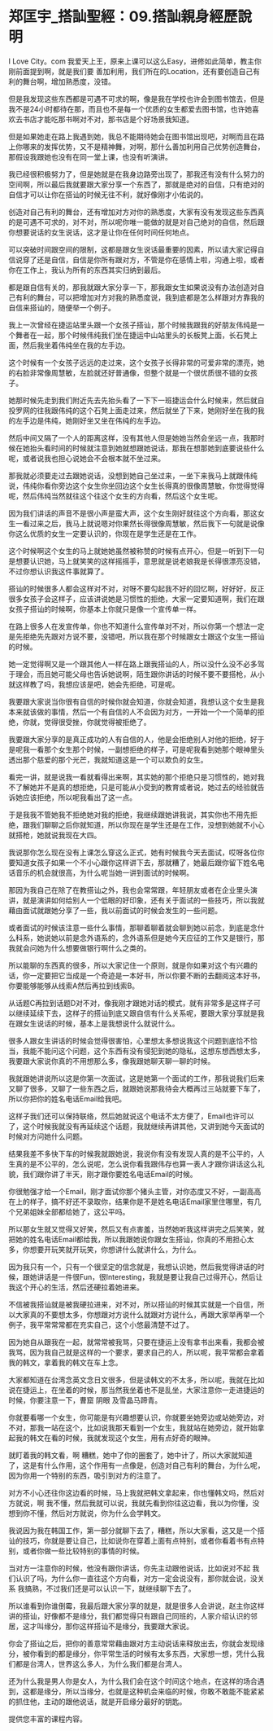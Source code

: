 # 郑匡宇_搭訕聖經：09.搭訕親身經歷說明

I Love City。com 我爱天上王，原来上课可以这么Easy，进修如此简单，教主你刚前面提到啊，就是我们要 善加利用，我们所在的Location，还有要创造自己有利的舞台啊，增加熟悉度，没错。

但是我发现这些东西都是可遇不可求的啊，像是我在学校也许会到图书馆去，但是我不是24小时都待在那，而且也不是每一个优质的女生都爱去图书馆，也许她喜欢去书店才能吃那书啊对不对，那书店是个好场景我知道。

但是如果她走在路上我遇到她，我总不能期待她会在图书馆出现吧，对啊而且在路上你哪来的发挥优势，又不是精神舞，对啊，那什么善加利用自己优势创造舞台，那假设我跟她也没有在同一堂上课，也没有听演讲。

我已经很积极努力了，但是她就是在我身边路旁出现了，那我还有没有什么努力的空间啊，所以最后我就要跟大家分享一个东西了，那就是绝对的自信，只有绝对的自信才可以让你在搭讪的时候无往不利，就好像刚才小佑说的。

创造对自己有利的舞台，还有增加对方对你的熟悉度，大家有没有发现这些东西真的是可遇不可求的，对不对，所以呢你唯一能做的就是对自己绝对的自信，然后跟你想要说话的女生说话，这才是让你在任何时间任何地点。

可以突破时间跟空间的限制，这都是跟女生说话最重要的因素，所以请大家记得自信说穿了还是自信，自信是你所有跟对方，不管是你在感情上啦，沟通上啦，或者你在工作上，我认为所有的东西其实归纳到最后。

都是跟自信有关的，那我就跟大家分享一下，那我跟女生如果说没有办法创造对自己有利的舞台，可以把增加对方对我的熟悉度说，我到底都是怎么样跟对方靠我的自信来搭讪的，随便举一个例子。

我上一次曾经在捷运站里头跟一个女孩子搭讪，那个时候我跟我的好朋友伟纯是一个舞者在一起，那个时候伟纯我们坐在捷运中山站里头的长板凳上面，长石凳上面，然后我坐着伟纯坐在我的左手边。

这个时候有一个女孩子远远的走过来，这个女孩子长得非常的可爱非常的漂亮，她的右脸非常像周慧敏，左脸就还好普通像，但整个就是一个很优质很不错的女孩子。

她那时候先走到我们附近先去先抬头看了一下下一班捷运会什么时候来，然后就自投罗网的往我跟伟纯的这个石凳上面走过来，然后就坐了下来，她刚好坐在我的我的左手边是伟纯，她刚好坐又坐在伟纯的左手边。

然后中间又隔了一个人的距离这样，没有其他人但是她她当然会坐远一点，我那时候在她抬头看时间的时候就注意到她就想跟她说话，那我在想那她到底要说些什么呢，或者说我也担心说她会不会根本就不坐过来。

那我就必须要走过去跟她说话，没想到她自己坐过来，一坐下来我马上就跟伟纯说，伟纯你看你旁边这个女生你坐回边这个女生长得真的很像周慧敏，你觉得觉得呢，然后伟纯当然就往这个往这个女生的方向看，然后这个女生呢。

因为我们讲话的声音不是很小声是蛮大声，这个女生刚好就往这个方向看，那这女生一看过来之后，我马上就说嗯对你果然长得很像周慧敏，然后我下一句就是说像你这么优质的女生一定要认识的，你现在是学生还是在工作。

这个时候啊这个女生的马上就她她虽然被称赞的时候有点开心，但是一听到下一句是想要认识她，马上就笑笑的这样摇摇手，意思就是说老娘我是长得很漂亮没错，不过你想认识我这件事就算了。

搭讪的时候很多人都会这样对不对，对呀不要勾起我不好的回忆啊，好好好，反正很多女孩子会这样子，应该讲说她是习惯性的拒绝，大家一定要知道啊，我们在跟女孩子搭讪的时候啊，你基本上你就只是像一个宣传单一样。

在路上很多人在发宣传单，你也不知道什么宣传单对不对，所以你第一个想法一定是先拒绝先先跟对方说不要，没错吧，所以我在那个时候跟女士跟这个女生一搭讪的时候。

她一定觉得啊又是一个跟其他人一样在路上跟我搭讪的人，所以没什么没不必多驾于理会，而且她可能父母也告诉她说啊，陌生跟你讲话的时候不要不要搭枪，从小就这样教了吗，我想应该是吧，她会先拒绝，可是呢。

我要跟大家说当你很有自信的时候你就会知道，你就会知道，我想认这个女生是我本来就该做的事情，然后一个有自信的人不会因为对方，一开始一个一个简单的拒绝，你就，觉得很受挫，你就觉得被拒绝了。

我要跟大家分享的是真正成功的人有自信的人，他是会拒绝别人对他的拒绝，好于是呢我一看那个女生那个时候，一副想拒绝的样子，可是呢我看到她那个眼神里头透出那个慈爱的那个光芒，我就知道这是一个可以欺负的女生。

看完一讲，就是说我一看就看得出来啊，其实她的那个拒绝只是习惯性的，她对我不了解她并不是真的想拒绝，只是可能从小受到的教育或者说，她过去的经验就告诉她应该拒绝，所以呢我看出了这一点。

于是我我不管她我不拒绝她对我的拒绝，我继续跟她讲我说，其实你也不用先拒绝，跟我们聊聊之后你就知道，所以你现在是学生还是在工作，没想到她就不小心就搭枪，她就说我现在大四。

我说那你怎么现在没有上课怎么穿这么正式，她有时候我今天去面试，哎呀各位你要知道女孩子如果一个不小心跟你这样讲下去，那就糟了，她最后跟你留下姓名电话音乐的机会就很高，为什么呢当她一讲到面试的时候啊。

那因为我自己在除了在教搭讪之外，我也会常常跟，年轻朋友或者在企业里头演讲，就是演讲如何给别人一个低眼的好印象，还有关于面试的一些技巧，所以我就藉由面试就跟她分享了一些，我以前面试的时候会发生的一些问题。

或者面试的时候该注意一些什么事情，那聊着聊着就会聊到她以前念，到底是念什么科系，她说她以前是念外语系的，念外语系但是她今天应征的工作又是银行，那我就会问她为什么想要做银行啊什么之类的。

所以能聊的东西真的很多，所以大家记住一个原则，就是你如果对这个有兴趣的话，你一定要把它当成是一个奇迹是一本好书，所以你要不断的去翻阅这本好书，你要能够能够从线索A然后再拉到线索B。

从话题C再拉到话题D对不对，像我刚才跟她对话的模式，就有非常多是这样子可以继续延续下去，这样子的搭讪到底又跟自信有什么关系呢，要跟大家分享就是我在跟女生说话的时候，基本上是我想说什么就说什么。

很多人跟女生讲话的时候会觉得很害怕，心里想太多想说我这个问题到底恰不恰当，我能不能问这个问题，这个东西有没有侵犯到她的隐私，这想东想西想太多，我要跟大家说你真的不用想那么多，像我跟她聊天聊一聊的时候。

我就跟她讲说所以这是你第一次面试，这是她第一个面试的工作，那我说我们后来又聊了很多，又聊了一些东西之后，就跟她说那我待会大概再过三站就要下车了，所以你把你的姓名电话Email给我吧。

这样子我们还可以保持联络，然后她就说这个电话不太方便了，Email也许可以了，这个时候我就没有再延续这个话题，我就继续再讲其他，又讲到她今天面试的时候对方问她什么问题。

结果我差不多快下车的时候我就跟她说，我说你有没有发现人真的是不公平的，人生真的是不公平的，怎么说呢，怎么说你看我跟伟存也算一表人才跟你讲话这么礼貌，我们跟你讲了半天，刚才跟你要姓名电话Email的时候。

你很勉强才给一个Email，刚才面试你那个猪头主管，对你态度又不好，一副高高在上的样子，搞不好还不录取你，结果你是不是姓名电话Email家里住哪里，有几个兄弟姐妹全部都给她了，这公平吗。

所以那女生就又觉得又好笑，然后又有点害羞，当然她听我这样讲完之后笑笑，就把她的姓名电话Email都给我，所以我跟她说你跟女生搭讪，你真的不用担心太多，你想要开玩笑就开玩笑，你想讲什么就讲什么，为什么。

因为我只有一个，只有一个很坚定的信念就是，我想认识她，然后我觉得讲话的时候，跟她讲话是一件很Fun，很Interesting，我就是要让我自己过得开心，然后让我这个开心的生活，然后还硬拉着她进来。

不信被我搭讪就是被我硬拉进来，对不对，所以搭讪的时候其实就是一个自信，所以大家真的不要想太多，你想跟对方说什么就跟对方说什么，再跟大家举再举一个例子，我平常常常都在充实自己，这个小悠最清楚不过了。

因为她自从跟我在一起，就常常被我骂，只要在捷运上没有拿书出来看，我都会被我骂，因为我自己就是这样的一个要求，要求自己的人，所以呢，我平常都会拿着我的韩文，拿着我的韩文在车上念。

大家都知道在台湾念英文念日文很多，但是读韩文的不太多，所以呢，我就在比如说在捷运上，在坐着的时候，那当然我坐着也不是乱坐，大家注意你一走进捷运的时候，你要注意一下，曹窟 阴眼 及雪晶马蹄青。

你就要看哪一个女生，你可能是有兴趣想要认识，你就要坐她旁边或站她旁边，对不对，那我一站在这个，比如说我那天看到一个女生，我就站在她旁边，就开始拿起我的韩文在看的时候，我就发现这个女生，用有点好奇的眼神。

就盯着我的韩文看，啊 糟糕，她中了你的圈套了，她中计了，所以大家就知道了，这是有什么作用，这个作用有一点像是，创造对自己有利的舞台，为什么呢，因为你用一个特别的东西，吸引到对方的注意了。

对方不小心还往你这边看的时候，马上我就把韩文拿起来，你也懂韩文吗，然后对方就说，啊 我不懂，然后我就可以说，我就先看到你往这边看，我以为你懂，没想到你不懂，然后对方就说，你为什么会学韩文。

我说因为我在韩国工作，第一部分就聊下去了，糟糕，所以大家看，这又是一个搭讪的技巧，你就是要让自己，比如说你在穿着上面有点特别，或者你看着书有点特别，或者你做一些比较特别的事情的时候。

当对方一注意你的时候，他没有跟你讲话，你先主动跟他说话，比如说对不起 我们认识了吗，为什么你一直往这个方向看，对方一定会说没有，那你就会说，没关系 我搞熟，不过我们还是可以认识一下，就继续聊下去了。

所以谁看到你谁倒霉，我最后跟大家分享的就是，就是很多人会讲说，赵主你这样讲的搭讪，好像都不是缘分，我们都觉得只有跟自己同班的，人家介绍认识的邻居，这才叫缘分，那你这样搭讪不是缘分，我要跟大家说。

你会了搭讪之后，把你的善意常常藉由跟对方主动说话来释放出去，你就会发现缘分，被你看到的都是缘分，你平常生活的时候有太多东西，大家想一想，凭什么我们都是台湾人，世界这么多人，为什么我们都是台湾人。

还为什么我是男人你是女人，为什么我们会在这个时间这个地点，在这样的场合遇到，这都是缘分，所以当缘分，也就是这种机会来临的时候，你敢不敢能不能紧紧的抓住他，主动的跟他说话，就是开启缘分最好的钥匙。

提供您丰富的课程内容。